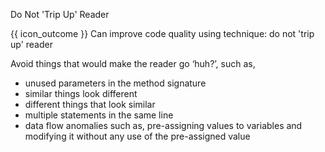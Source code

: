 <span id="title">Do Not 'Trip Up' Reader</span>

<span id="prereqs"></span>

<span id="outcomes">{{ icon_outcome }} Can improve code quality using technique: do not 'trip up' reader </span>

<div id="body">

Avoid things that would make the reader go ‘huh?’, such as,

*	unused parameters in the method signature
*	similar things look different
*	different things that look similar
*	multiple statements in the same line
*	data flow anomalies such as, pre-assigning values to variables and modifying it without any use of the pre-assigned value

</div>

<div id="extras">
</div>
